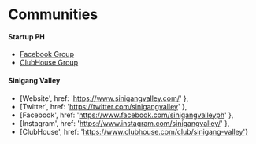 # Communities

#### Startup PH

- [Facebook Group](https://www.facebook.com/groups/219324261492180)
- [ClubHouse Group](https://www.clubhouse.com/club/startup-ph)

#### Sinigang Valley

- [Website', href: 'https://www.sinigangvalley.com/' },
- [Twitter', href: 'https://twitter.com/sinigangvalley' },
- [Facebook', href: 'https://www.facebook.com/sinigangvalleyph' },
- [Instagram', href: 'https://www.instagram.com/sinigangvalley/' },
- [ClubHouse', href: 'https://www.clubhouse.com/club/sinigang-valley'}
